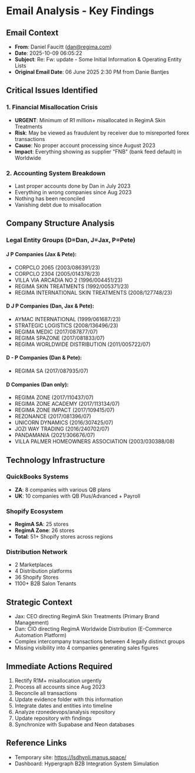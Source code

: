 # Email Analysis - Key Findings

## Email Context
- **From**: Daniel Faucitt (dan@regima.com) 
- **Date**: 2025-10-09 06:05:22
- **Subject**: Re: Fw: update - Some Initial Information & Operating Entity Lists
- **Original Email Date**: 06 June 2025 2:30 PM from Danie Bantjes

## Critical Issues Identified

### 1. Financial Misallocation Crisis
- **URGENT**: Minimum of R1 million+ misallocated in RegimA Skin Treatments
- **Risk**: May be viewed as fraudulent by receiver due to misreported forex transactions
- **Cause**: No proper account processing since August 2023
- **Impact**: Everything showing as supplier "FNB" (bank feed default) in Worldwide

### 2. Accounting System Breakdown
- Last proper accounts done by Dan in July 2023
- Everything in wrong companies since Aug 2023
- Nothing has been reconciled
- Vanishing debt due to misallocation

## Company Structure Analysis

### Legal Entity Groups (D=Dan, J=Jax, P=Pete)

#### J P Companies (Jax & Pete):
- CORPCLO 2065 (2003/086391/23)
- CORPCLO 2304 (2005/014378/23)
- VILLA VIA ARCADIA NO 2 (1996/004451/23)
- REGIMA SKIN TREATMENTS (1992/005371/23)
- REGIMA INTERNATIONAL SKIN TREATMENTS (2008/127748/23)

#### D J P Companies (Dan, Jax & Pete):
- AYMAC INTERNATIONAL (1999/061687/23)
- STRATEGIC LOGISTICS (2008/136496/23)
- REGIMA MEDIC (2017/087877/07)
- REGIMA SPAZONE (2017/081833/07)
- REGIMA WORLDWIDE DISTRIBUTION (2011/005722/07)

#### D - P Companies (Dan & Pete):
- REGIMA SA (2017/087935/07)

#### D Companies (Dan only):
- REGIMA ZONE (2017/110437/07)
- REGIMA ZONE ACADEMY (2017/113134/07)
- REGIMA ZONE IMPACT (2017/109415/07)
- REZONANCE (2017/081396/07)
- UNICORN DYNAMICS (2016/307425/07)
- JOZI WAY TRADING (2016/240702/07)
- PANDAMANIA (2021/306676/07)
- VILLA PALMER HOMEOWNERS ASSOCIATION (2003/030388/08)

## Technology Infrastructure

### QuickBooks Systems
- **ZA**: 8 companies with various QB plans
- **UK**: 10 companies with QB Plus/Advanced + Payroll

### Shopify Ecosystem
- **RegimA SA**: 25 stores
- **RegimA Zone**: 26 stores
- **Total**: 51+ Shopify stores across regions

### Distribution Network
- 2 Marketplaces
- 4 Distribution platforms
- 36 Shopify Stores
- 1100+ B2B Salon Tenants

## Strategic Context
- Jax: CEO directing RegimA Skin Treatments (Primary Brand Management)
- Dan: CIO directing RegimA Worldwide Distribution (E-Commerce Automation Platform)
- Complex intercompany transactions between 4 legally distinct groups
- Missing visibility into 4 companies generating sales figures

## Immediate Actions Required
1. Rectify R1M+ misallocation urgently
2. Process all accounts since Aug 2023
3. Reconcile all transactions
4. Update evidence folder with this information
5. Integrate dates and entities into timeline
6. Analyze rzonedevops/analysis repository
7. Update repository with findings
8. Synchronize with Supabase and Neon databases

## Reference Links
- Temporary site: https://lsdhynli.manus.space/
- Dashboard: Hypergraph B2B Integration System Simulation
